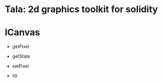  # Tala: 2d graphics toolkit for solidity  
 
 # ICanvas
 - getPixel
 - getState

 - setPixel
 - fill

 
